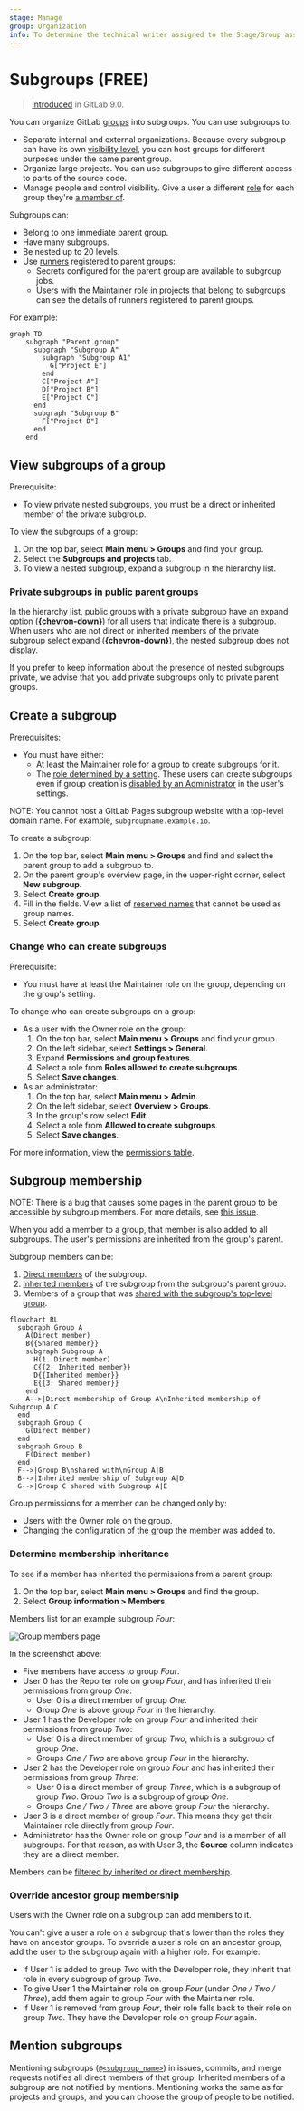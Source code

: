 ```yaml
---
stage: Manage
group: Organization
info: To determine the technical writer assigned to the Stage/Group associated with this page, see https://about.gitlab.com/handbook/product/ux/technical-writing/#assignments
---
```


# Subgroups **(FREE)**

> [Introduced](https://gitlab.com/gitlab-org/gitlab-foss/-/issues/2772) in GitLab 9.0.

You can organize GitLab [groups](../index.md) into subgroups. You can use subgroups to:

- Separate internal and external organizations. Because every subgroup can have its own
  [visibility level](../../public_access.md), you can host groups for different
  purposes under the same parent group.
- Organize large projects. You can use subgroups to give different access to parts of
  the source code.
- Manage people and control visibility. Give a user a different
  [role](../../permissions.md#group-members-permissions) for each group they're [a member of](#subgroup-membership).

Subgroups can:

- Belong to one immediate parent group.
- Have many subgroups.
- Be nested up to 20 levels.
- Use [runners](../../../ci/runners/index.md) registered to parent groups:
  - Secrets configured for the parent group are available to subgroup jobs.
  - Users with the Maintainer role in projects that belong to subgroups can see the details of runners registered to
    parent groups.

For example:

```mermaid
graph TD
    subgraph "Parent group"
      subgraph "Subgroup A"
        subgraph "Subgroup A1"
          G["Project E"]
        end
        C["Project A"]
        D["Project B"]
        E["Project C"]
      end
      subgraph "Subgroup B"
        F["Project D"]
      end
    end
```

## View subgroups of a group

Prerequisite:

- To view private nested subgroups, you must be a direct or inherited member of
the private subgroup.

To view the subgroups of a group:

1. On the top bar, select **Main menu > Groups** and find your group.
1. Select the **Subgroups and projects** tab.
1. To view a nested subgroup, expand a subgroup in the hierarchy list.

### Private subgroups in public parent groups

In the hierarchy list, public groups with a private subgroup have an expand option (**{chevron-down}**)
for all users that indicate there is a subgroup. When users who are not direct or inherited members of
the private subgroup select expand (**{chevron-down}**), the nested subgroup does not display.

If you prefer to keep information about the presence of nested subgroups private, we advise that you
add private subgroups only to private parent groups.

## Create a subgroup

Prerequisites:

- You must have either:
  - At least the Maintainer role for a group to create subgroups for it.
  - The [role determined by a setting](#change-who-can-create-subgroups). These users can create
    subgroups even if group creation is
    [disabled by an Administrator](../../admin_area/index.md#prevent-a-user-from-creating-groups) in the user's settings.

NOTE:
You cannot host a GitLab Pages subgroup website with a top-level domain name. For example, `subgroupname.example.io`.

To create a subgroup:

1. On the top bar, select **Main menu > Groups** and find and select the parent group to add a subgroup to.
1. On the parent group's overview page, in the upper-right corner, select **New subgroup**.
1. Select **Create group**.
1. Fill in the fields. View a list of [reserved names](../../reserved_names.md) that cannot be used as group names.
1. Select **Create group**.

### Change who can create subgroups

Prerequisite:

- You must have at least the Maintainer role on the group, depending on the group's setting.

To change who can create subgroups on a group:

- As a user with the Owner role on the group:
  1. On the top bar, select **Main menu > Groups** and find your group.
  1. On the left sidebar, select **Settings > General**.
  1. Expand **Permissions and group features**.
  1. Select a role from **Roles allowed to create subgroups**.
  1. Select **Save changes**.
- As an administrator:
  1. On the top bar, select **Main menu > Admin**.
  1. On the left sidebar, select **Overview > Groups**.
  1. In the group's row select **Edit**.
  1. Select a role from **Allowed to create subgroups**.
  1. Select **Save changes**.

For more information, view the [permissions table](../../permissions.md#group-members-permissions).

## Subgroup membership

NOTE:
There is a bug that causes some pages in the parent group to be accessible by subgroup members. For more details, see [this issue](https://gitlab.com/gitlab-org/gitlab/-/issues/340421).

When you add a member to a group, that member is also added to all subgroups. The user's permissions are inherited from
the group's parent.

Subgroup members can be:

1. [Direct members](../../project/members/index.md#add-users-to-a-project) of the subgroup.
1. [Inherited members](../../project/members/index.md#inherited-membership) of the subgroup from the subgroup's parent group.
1. Members of a group that was [shared with the subgroup's top-level group](../manage.md#share-a-group-with-another-group).

```mermaid
flowchart RL
  subgraph Group A
    A(Direct member)
    B{{Shared member}}
    subgraph Subgroup A
      H(1. Direct member)
      C{{2. Inherited member}}
      D{{Inherited member}}
      E{{3. Shared member}}
    end
    A-->|Direct membership of Group A\nInherited membership of Subgroup A|C
  end
  subgraph Group C
    G(Direct member)
  end
  subgraph Group B
    F(Direct member)
  end
  F-->|Group B\nshared with\nGroup A|B
  B-->|Inherited membership of Subgroup A|D
  G-->|Group C shared with Subgroup A|E
```

Group permissions for a member can be changed only by:

- Users with the Owner role on the group.
- Changing the configuration of the group the member was added to.

### Determine membership inheritance

To see if a member has inherited the permissions from a parent group:

1. On the top bar, select **Main menu > Groups** and find the group.
1. Select **Group information > Members**.

Members list for an example subgroup _Four_:

![Group members page](img/group_members_v14_4.png)

In the screenshot above:

- Five members have access to group _Four_.
- User 0 has the Reporter role on group _Four_, and has inherited their permissions from group _One_:
  - User 0 is a direct member of group _One_.
  - Group _One_ is above group _Four_ in the hierarchy.
- User 1 has the Developer role on group _Four_ and inherited their permissions from group _Two_:
  - User 0 is a direct member of group _Two_, which is a subgroup of group _One_.
  - Groups _One / Two_ are above group _Four_ in the hierarchy.
- User 2 has the Developer role on group _Four_ and has inherited their permissions from group _Three_:
  - User 0 is a direct member of group _Three_, which is a subgroup of group _Two_. Group _Two_ is a subgroup of group
    _One_.
  - Groups _One / Two / Three_ are above group _Four_ the hierarchy.
- User 3 is a direct member of group _Four_. This means they get their Maintainer role directly from group _Four_.
- Administrator has the Owner role on group _Four_ and is a member of all subgroups. For that reason, as with User 3,
  the **Source** column indicates they are a direct member.

Members can be [filtered by inherited or direct membership](../manage.md#filter-a-group).

### Override ancestor group membership

Users with the Owner role on a subgroup can add members to it.

You can't give a user a role on a subgroup that's lower than the roles they have on ancestor groups. To override a user's
role on an ancestor group, add the user to the subgroup again with a higher role. For example:

- If User 1 is added to group _Two_ with the Developer role, they inherit that role in every subgroup of group _Two_.
- To give User 1 the Maintainer role on group _Four_ (under _One / Two / Three_), add them again to group _Four_ with
  the Maintainer role.
- If User 1 is removed from group _Four_, their role falls back to their role on group _Two_. They have the Developer
  role on group _Four_ again.

## Mention subgroups

Mentioning subgroups ([`@<subgroup_name>`](../../discussions/index.md#mentions)) in issues, commits, and merge requests
notifies all direct members of that group. Inherited members of a subgroup are not notified by mentions. Mentioning works the same as for projects and groups, and you can choose the group
of people to be notified.

<!-- ## Troubleshooting

Include any troubleshooting steps that you can foresee. If you know beforehand what issues
one might have when setting this up, or when something is changed, or on upgrading, it's
important to describe those, too. Think of things that may go wrong and include them here.
This is important to minimize requests for support, and to avoid doc comments with
questions that you know someone might ask.

Each scenario can be a third-level heading, for example `### Getting error message X`.
If you have none to add when creating a doc, leave this section in place
but commented out to help encourage others to add to it in the future. -->
